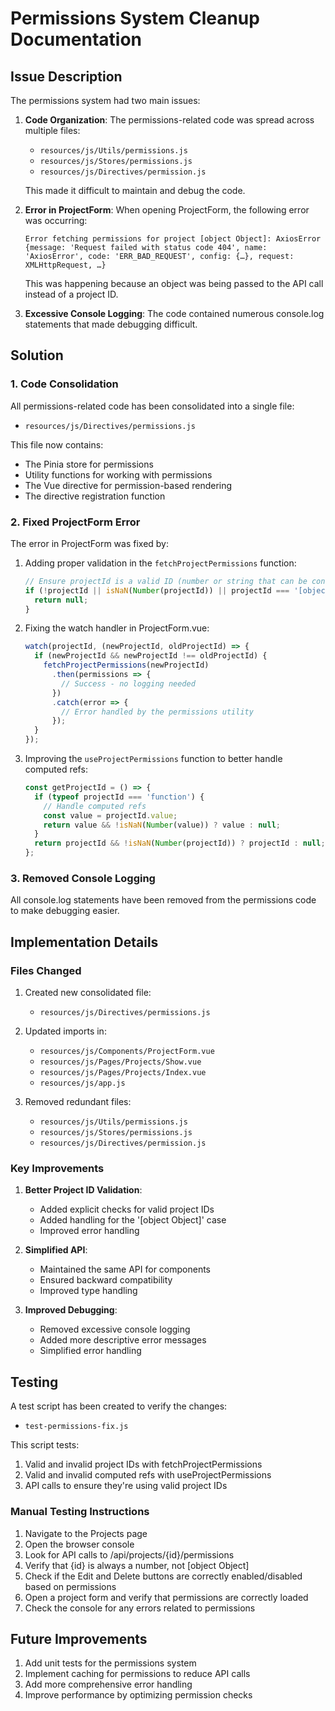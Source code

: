 # Permissions System Cleanup Documentation

## Issue Description

The permissions system had two main issues:

1. **Code Organization**: The permissions-related code was spread across multiple files:
   - `resources/js/Utils/permissions.js`
   - `resources/js/Stores/permissions.js`
   - `resources/js/Directives/permission.js`

   This made it difficult to maintain and debug the code.

2. **Error in ProjectForm**: When opening ProjectForm, the following error was occurring:
   ```
   Error fetching permissions for project [object Object]: AxiosError {message: 'Request failed with status code 404', name: 'AxiosError', code: 'ERR_BAD_REQUEST', config: {…}, request: XMLHttpRequest, …}
   ```

   This was happening because an object was being passed to the API call instead of a project ID.

3. **Excessive Console Logging**: The code contained numerous console.log statements that made debugging difficult.

## Solution

### 1. Code Consolidation

All permissions-related code has been consolidated into a single file:
- `resources/js/Directives/permissions.js`

This file now contains:
- The Pinia store for permissions
- Utility functions for working with permissions
- The Vue directive for permission-based rendering
- The directive registration function

### 2. Fixed ProjectForm Error

The error in ProjectForm was fixed by:

1. Adding proper validation in the `fetchProjectPermissions` function:
   ```javascript
   // Ensure projectId is a valid ID (number or string that can be converted to number)
   if (!projectId || isNaN(Number(projectId)) || projectId === '[object Object]') {
     return null;
   }
   ```

2. Fixing the watch handler in ProjectForm.vue:
   ```javascript
   watch(projectId, (newProjectId, oldProjectId) => {
     if (newProjectId && newProjectId !== oldProjectId) {
       fetchProjectPermissions(newProjectId)
         .then(permissions => {
           // Success - no logging needed
         })
         .catch(error => {
           // Error handled by the permissions utility
         });
     }
   });
   ```

3. Improving the `useProjectPermissions` function to better handle computed refs:
   ```javascript
   const getProjectId = () => {
     if (typeof projectId === 'function') {
       // Handle computed refs
       const value = projectId.value;
       return value && !isNaN(Number(value)) ? value : null;
     }
     return projectId && !isNaN(Number(projectId)) ? projectId : null;
   };
   ```

### 3. Removed Console Logging

All console.log statements have been removed from the permissions code to make debugging easier.

## Implementation Details

### Files Changed

1. Created new consolidated file:
   - `resources/js/Directives/permissions.js`

2. Updated imports in:
   - `resources/js/Components/ProjectForm.vue`
   - `resources/js/Pages/Projects/Show.vue`
   - `resources/js/Pages/Projects/Index.vue`
   - `resources/js/app.js`

3. Removed redundant files:
   - `resources/js/Utils/permissions.js`
   - `resources/js/Stores/permissions.js`
   - `resources/js/Directives/permission.js`

### Key Improvements

1. **Better Project ID Validation**:
   - Added explicit checks for valid project IDs
   - Added handling for the '[object Object]' case
   - Improved error handling

2. **Simplified API**:
   - Maintained the same API for components
   - Ensured backward compatibility
   - Improved type handling

3. **Improved Debugging**:
   - Removed excessive console logging
   - Added more descriptive error messages
   - Simplified error handling

## Testing

A test script has been created to verify the changes:
- `test-permissions-fix.js`

This script tests:
1. Valid and invalid project IDs with fetchProjectPermissions
2. Valid and invalid computed refs with useProjectPermissions
3. API calls to ensure they're using valid project IDs

### Manual Testing Instructions

1. Navigate to the Projects page
2. Open the browser console
3. Look for API calls to /api/projects/{id}/permissions
4. Verify that {id} is always a number, not [object Object]
5. Check if the Edit and Delete buttons are correctly enabled/disabled based on permissions
6. Open a project form and verify that permissions are correctly loaded
7. Check the console for any errors related to permissions

## Future Improvements

1. Add unit tests for the permissions system
2. Implement caching for permissions to reduce API calls
3. Add more comprehensive error handling
4. Improve performance by optimizing permission checks
